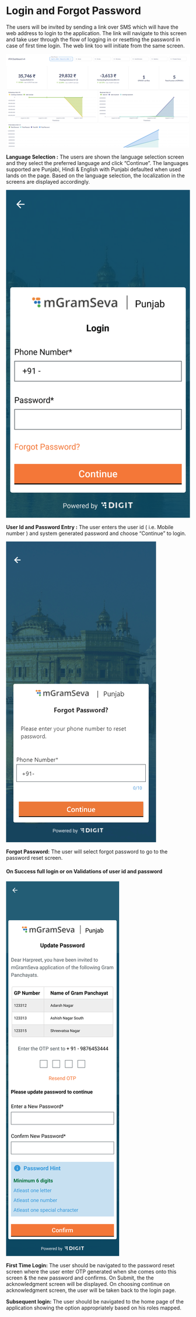# Login and Forgot Password

The users will be invited by sending a link over SMS which will have the web address to login to the application. The link will navigate to this screen and take user through the flow of logging in or resetting the password in case of first time login. The web link too will initiate from the same screen.

![](../../../.gitbook/assets/image%20%284%29.png)

**Language Selection :** The users are shown the language selection screen and they select the preferred language and click “Continue”. The languages supported are Punjabi, Hindi & English with Punjabi defaulted when used lands on the page. Based on the language selection, the localization in the screens are displayed accordingly. 

![](../../../.gitbook/assets/image%20%281%29.png)

**User Id and Password Entry :** The user enters the user id \( i.e. Mobile number \) and system generated password and choose “Continue” to login.

![](../../../.gitbook/assets/image%20%282%29.png)

**Forgot Password:** The user will select forgot password to go to the password reset screen.

#### **On Success full login or on Validations of user id and password**

![](../../../.gitbook/assets/image%20%2836%29.png)

**First Time Login:** The user should be navigated to the password reset screen where the user enter OTP generated when she comes onto this screen & the new password and confirms. On Submit, the the acknowledgment screen will be displayed. On choosing continue on acknowledgment screen, the user will be taken back to the login page.

**Subsequent login:** The user should be navigated to the home page of the application showing the option appropriately based on his roles mapped.

